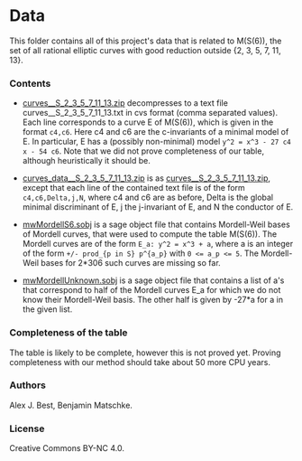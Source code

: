 # Data

This folder contains all of this project's data that is related to M(S(6)), the set of all rational elliptic curves with good reduction outside {2, 3, 5, 7, 11, 13}.

### Contents

 - [curves__S_2_3_5_7_11_13.zip](curves__S_2_3_5_7_11_13.zip) decompresses to a text file curves__S_2_3_5_7_11_13.txt in cvs format (comma separated values). 
   Each line corresponds to a curve E of M(S(6)), which is given in the format `c4,c6`.
   Here c4 and c6 are the c-invariants of a minimal model of E. 
   In particular, E has a (possibly non-minimal) model `y^2 = x^3 - 27 c4 x - 54 c6`.
   Note that we did not prove completeness of our table, although heuristically it should be.
 
 - [curves_data__S_2_3_5_7_11_13.zip](curves_data__S_2_3_5_7_11_13.zip) is as [curves__S_2_3_5_7_11_13.zip](curves__S_2_3_5_7_11_13.zip), except that each line of the contained text file is of the form `c4,c6,Delta,j,N`, where c4 and c6 are as before, Delta is the global minimal discriminant of E, j the j-invariant of E, and N the conductor of E. 

 - [mwMordellS6.sobj](mwMordellS6.sobj) is a sage object file that contains Mordell-Weil bases of Mordell curves, that were used to compute the table M(S(6)).
   The Mordell curves are of the form `E_a: y^2 = x^3 + a`, where a is an integer of the form `+/- prod_{p in S} p^{a_p}` with `0 <= a_p <= 5`.
   The Mordell-Weil bases for 2*306 such curves are missing so far.
 
 - [mwMordellUnknown.sobj](mwMordellUnknown.sobj) is a sage object file that contains a list of a's that correspond to half of the Mordell curves E_a for which we do not know their Mordell-Weil basis.
   The other half is given by -27*a for a in the given list.

### Completeness of the table

The table is likely to be complete, however this is not proved yet.
Proving completeness with our method should take about 50 more CPU years.

### Authors

Alex J. Best, Benjamin Matschke.

### License

Creative Commons BY-NC 4.0.
